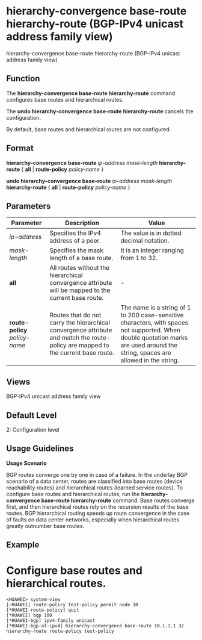 hierarchy-convergence base-route hierarchy-route (BGP-IPv4 unicast address family view)
=======================================================================================

hierarchy-convergence base-route hierarchy-route (BGP-IPv4 unicast address family view)

Function
--------



The **hierarchy-convergence base-route hierarchy-route** command configures base routes and hierarchical routes.

The **undo hierarchy-convergence base-route hierarchy-route** cancels the configuration.



By default, base routes and hierarchical routes are not configured.


Format
------

**hierarchy-convergence base-route** *ip-address* *mask-length* **hierarchy-route** { **all** | **route-policy** *policy-name* }

**undo hierarchy-convergence base-route** *ip-address* *mask-length* **hierarchy-route** { **all** | **route-policy** *policy-name* }


Parameters
----------

| Parameter | Description | Value |
| --- | --- | --- |
| *ip-address* | Specifies the IPv4 address of a peer. | The value is in dotted decimal notation. |
| *mask-length* | Specifies the mask length of a base route. | It is an integer ranging from 1 to 32. |
| **all** | All routes without the hierarchical convergence attribute will be mapped to the current base route. | - |
| **route-policy** *policy-name* | Routes that do not carry the hierarchical convergence attribute and match the route-policy are mapped to the current base route. | The name is a string of 1 to 200 case-sensitive characters, with spaces not supported. When double quotation marks are used around the string, spaces are allowed in the string. |



Views
-----

BGP-IPv4 unicast address family view


Default Level
-------------

2: Configuration level


Usage Guidelines
----------------

**Usage Scenario**



BGP routes converge one by one in case of a failure. In the underlay BGP scenario of a data center, routes are classified into base routes (device reachability routes) and hierarchical routes (learned service routes). To configure base routes and hierarchical routes, run the **hierarchy-convergence base-route hierarchy-route** command. Base routes converge first, and then hierarchical routes rely on the recursion results of the base routes. BGP hierarchical routing speeds up route convergence in the case of faults on data center networks, especially when hierarchical routes greatly outnumber base routes.




Example
-------

# Configure base routes and hierarchical routes.
```
<HUAWEI> system-view
[~HUAWEI] route-policy test-policy permit node 10
[*HUAWEI-route-policy] quit
[*HUAWEI] bgp 100
[*HUAWEI-bgp] ipv4-family unicast
[*HUAWEI-bgp-af-ipv4] hierarchy-convergence base-route 10.1.1.1 32 hierarchy-route route-policy test-policy

```